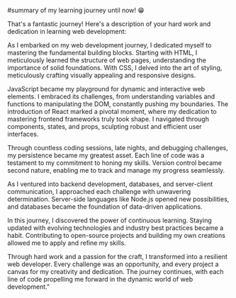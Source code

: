 #summary of my learning journey until now! 😁

That's a fantastic journey! Here's a description of your hard work and dedication in learning web development:

As I embarked on my web development journey, I dedicated myself to mastering the fundamental building blocks. Starting with HTML, I meticulously learned the structure of web pages, understanding the importance of solid foundations. With CSS, I delved into the art of styling, meticulously crafting visually appealing and responsive designs.

JavaScript became my playground for dynamic and interactive web elements. I embraced its challenges, from understanding variables and functions to manipulating the DOM, constantly pushing my boundaries. The introduction of React marked a pivotal moment, where my dedication to mastering frontend frameworks truly took shape. I navigated through components, states, and props, sculpting robust and efficient user interfaces.

Through countless coding sessions, late nights, and debugging challenges, my persistence became my greatest asset. Each line of code was a testament to my commitment to honing my skills. Version control became second nature, enabling me to track and manage my progress seamlessly.

As I ventured into backend development, databases, and server-client communication, I approached each challenge with unwavering determination. Server-side languages like Node.js opened new possibilities, and databases became the foundation of data-driven applications.

In this journey, I discovered the power of continuous learning. Staying updated with evolving technologies and industry best practices became a habit. Contributing to open-source projects and building my own creations allowed me to apply and refine my skills.

Through hard work and a passion for the craft, I transformed into a resilient web developer. Every challenge was an opportunity, and every project a canvas for my creativity and dedication. The journey continues, with each line of code propelling me forward in the dynamic world of web development."
